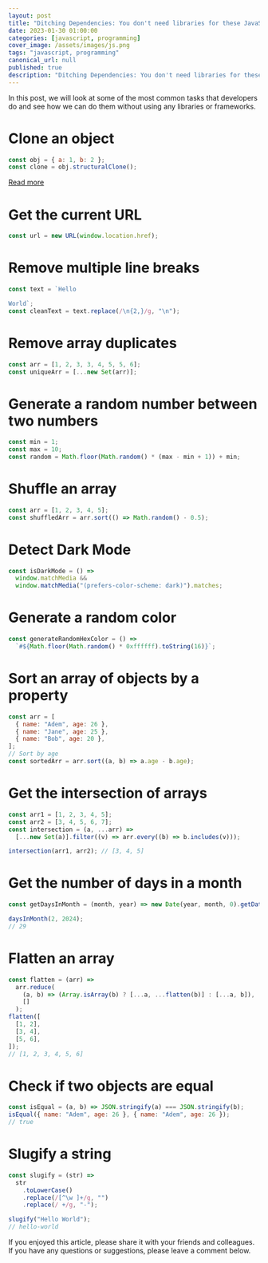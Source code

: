 ```yaml
---
layout: post
title: "Ditching Dependencies: You don't need libraries for these JavaScript tasks"
date: 2023-01-30 01:00:00
categories: [javascript, programming]
cover_image: /assets/images/js.png
tags: "javascript, programming"
canonical_url: null
published: true
description: "Ditching Dependencies: You don't need libraries for these JavaScript tasks"
---
```


In this post, we will look at some of the most common tasks that developers do and see how we can do them without using any libraries or frameworks.

# Clone an object

```js
const obj = { a: 1, b: 2 };
const clone = obj.structuralClone();
```

[Read more](https://developer.mozilla.org/en-US/docs/Web/API/structuredClone)

# Get the current URL

```js
const url = new URL(window.location.href);
```

# Remove multiple line breaks

```js
const text = `Hello

World`;
const cleanText = text.replace(/\n{2,}/g, "\n");
```

# Remove array duplicates

```js
const arr = [1, 2, 3, 3, 4, 5, 5, 6];
const uniqueArr = [...new Set(arr)];
```

# Generate a random number between two numbers

```js
const min = 1;
const max = 10;
const random = Math.floor(Math.random() * (max - min + 1)) + min;
```

# Shuffle an array

```js
const arr = [1, 2, 3, 4, 5];
const shuffledArr = arr.sort(() => Math.random() - 0.5);
```

# Detect Dark Mode

```js
const isDarkMode = () =>
  window.matchMedia &&
  window.matchMedia("(prefers-color-scheme: dark)").matches;
```

# Generate a random color

```js
const generateRandomHexColor = () =>
  `#${Math.floor(Math.random() * 0xffffff).toString(16)}`;
```

# Sort an array of objects by a property

```js
const arr = [
  { name: "Adem", age: 26 },
  { name: "Jane", age: 25 },
  { name: "Bob", age: 20 },
];
// Sort by age
const sortedArr = arr.sort((a, b) => a.age - b.age);
```

# Get the intersection of arrays

```js
const arr1 = [1, 2, 3, 4, 5];
const arr2 = [3, 4, 5, 6, 7];
const intersection = (a, ...arr) =>
  [...new Set(a)].filter((v) => arr.every((b) => b.includes(v)));

intersection(arr1, arr2); // [3, 4, 5]
```

# Get the number of days in a month

```js
const getDaysInMonth = (month, year) => new Date(year, month, 0).getDate();

daysInMonth(2, 2024);
// 29
```

# Flatten an array

```js
const flatten = (arr) =>
  arr.reduce(
    (a, b) => (Array.isArray(b) ? [...a, ...flatten(b)] : [...a, b]),
    []
  );
flatten([
  [1, 2],
  [3, 4],
  [5, 6],
]);
// [1, 2, 3, 4, 5, 6]
```

# Check if two objects are equal

```js
const isEqual = (a, b) => JSON.stringify(a) === JSON.stringify(b);
isEqual({ name: "Adem", age: 26 }, { name: "Adem", age: 26 });
// true
```

# Slugify a string

```js
const slugify = (str) =>
  str
    .toLowerCase()
    .replace(/[^\w ]+/g, "")
    .replace(/ +/g, "-");

slugify("Hello World");
// hello-world
```

If you enjoyed this article, please share it with your friends and colleagues. If you have any questions or suggestions, please leave a comment below.
